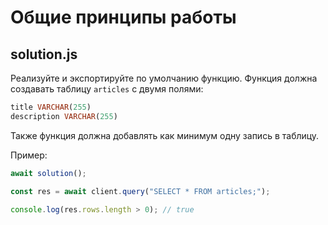 # Общие принципы работы

## solution.js

Реализуйте и экспортируйте по умолчанию функцию. Функция должна создавать таблицу `articles` с двумя полями:

```sql
title VARCHAR(255)
description VARCHAR(255)
```

Также функция должна добавлять как минимум одну запись в таблицу.

Пример:

```js
await solution();

const res = await client.query("SELECT * FROM articles;");

console.log(res.rows.length > 0); // true
```
